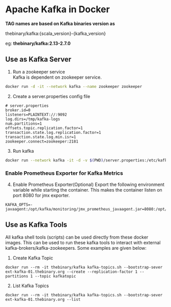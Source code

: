 # Apache Kafka in Docker #

__TAG names are based on Kafka binaries version as__

thebinary/kafka:{scala_version}-{kafka_version}

eg: __thebinary/kafka:2.13-2.7.0__


## Use as Kafka Server
1. Run a zookeeper service  
Kafka is dependent on zookeeper service.
```sh
docker run -d -it --network kafka --name zookeeper zookeeper
```

2. Create a server.properties config file
```
# server.properties
broker.id=0
listeners=PLAINTEXT://:9092
log.dirs=/tmp/kafka-logs
num.partitions=1
offsets.topic.replication.factor=1
transaction.state.log.replication.factor=1
transaction.state.log.min.isr=1
zookeeper.connect=zookeeper:2181
```

3. Run kafka
```sh
docker run --network kafka -it -d -v $(PWD)/server.properties:/etc/kafka/config/server.properties thebinary/kafka
```
### Enable Prometheus Exporter for Kafka Metrics
4. Enable Prometheus Exporter(Optional)
Export the following environment variable while starting the container.
This makes the container listen on port 8080 for jmx exporter.
```
KAFKA_OPTS=-javaagent:/opt/kafka/monitoring/jmx_prometheus_javaagent.jar=8080:/opt/kafka/monitoring/config.yaml
```

## Use as Kafka Tools

All kafka shell tools (scripts) can be used directly from these docker images. This can be used to run these kafka tools to interact with external kafka-brokers/kafka-zookeepers. Some examples are given below:

1. Create Kafka Topic 
```
docker run --rm -it thebinary/kafka kafka-topics.sh --bootstrap-sever ext-kafka-01.thebinary.org --create --replication-factor 1 --partitions 1 --topic kafkatopic
```

2. List Kafka Topics
```
docker run --rm -it thebinary/kafka kafka-topics.sh --bootstrap-sever ext-kafka-01.thebinary.org --list
```

